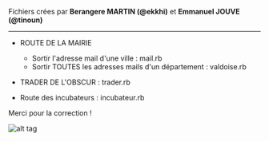 Fichiers crées par **Berangere MARTIN (@ekkhi)** et **Emmanuel JOUVE (@tinoun)**

-------------

* ROUTE DE LA MAIRIE
	* Sortir l'adresse mail d'une ville : mail.rb
	* Sortir TOUTES les adresses mails d'un département : valdoise.rb

* TRADER DE L'OBSCUR  : trader.rb

* Route des incubateurs : incubateur.rb


Merci pour la correction ! 


![alt tag](https://user-images.githubusercontent.com/37908682/38694855-083cc8a8-3e8b-11e8-8b9e-688c3b0f4004.png)
